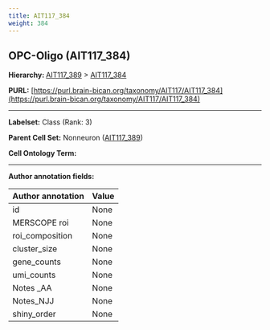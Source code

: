 ```yaml
---
title: AIT117_384
weight: 384
---
```

## OPC-Oligo (AIT117_384)
<b>Hierarchy: </b>
[AIT117_389](../AIT117_389) >
[AIT117_384](../AIT117_384)

**PURL:** [https://purl.brain-bican.org/taxonomy/AIT117/AIT117_384](https://purl.brain-bican.org/taxonomy/AIT117/AIT117_384)

---


**Labelset:** Class (Rank: 3)

**Parent Cell Set:** Nonneuron ([AIT117_389](../AIT117_389))



**Cell Ontology Term:** 

[MARKER GENES.]: #


---

[TRANSFERRED ANNOTATIONS.]: #


[AUTHOR ANNOTATION FIELDS.]: #


**Author annotation fields:**

| Author annotation | Value |
|-------------------|-------|
|id|None|
|MERSCOPE roi|None|
|roi_composition|None|
|cluster_size|None|
|gene_counts|None|
|umi_counts|None|
|Notes _AA|None|
|Notes_NJJ|None|
|shiny_order|None|
